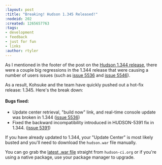 ```yaml
---
:layout: post
:title: "Breaking! Hudson 1.345 Released!"
:nodeid: 202
:created: 1265657763
:tags:
- development
- feedback
- just for fun
- links
:author: rtyler
---
```

As I mentioned in the footer of the post on the [Hudson 1.344 release](https://jenkins.io/blog/2010/02/08/hudson-1-344-released/), there were a couple big regressions in the 1.344 release that were causing a number of users issues (such as [issue 5536](https://issues.jenkins.io/browse/JENKINS-5536) and [issue 5546](https://issues.jenkins.io/browse/JENKINS-5546)).

As a result, Kohsuke and the team have quickly pushed out a hot-fix release: 1.345. Here's the break down:

#### Bugs fixed:

* Update center retrieval, "build now" link, and real-time console update was broken in 1.344 ([issue 5536](https://issues.jenkins.io/browse/JENKINS-5536))
* Fixed the backward incompatibility introduced in HUDSON-5391 fix in 1.344. ([issue 5391](https://issues.jenkins.io/browse/JENKINS-5391))

If you have already updated to 1.344, your "Update Center" is most likely busted and you'll need to download the `hudson.war` file manually.

You can go grab the [latest .war file](http://mirrors.jenkins.io/war-stable/latest/jenkins.war) straight from `hudson-ci.org` or if you're using a native package, use your package manager to upgrade.
